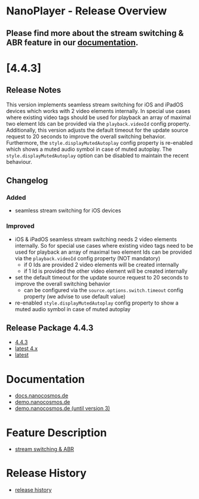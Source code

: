 # NanoPlayer - Release Overview

## Please find more about the **stream switching & ABR** feature in our [documentation]( https://docs.nanocosmos.de/docs/nanoplayer/nanoplayer_feature_stream_switching/).

# [4.4.3]

## Release Notes

This version implements seamless stream switching for iOS and iPadOS devices which works with 2 video elements internally. 
In special use cases where existing video tags should be used for playback an array of maximal two element Ids can be provided via the `playback.videoId` config property. 
Additionally, this version adjusts the default timeout for the update source request to 20 seconds to improve the overall switching behavior. Furthermore, the `style.displayMutedAutoplay` config property is re-enabled which shows a muted audio symbol in case of muted autoplay. 
The `style.displayMutedAutoplay` option can be disabled to maintain the recent behaviour. 


## Changelog

### Added

- seamless stream switching for iOS devices

### Improved

- iOS & iPadOS seamless stream switching  needs 2 video elements internally. So for special use cases where existing video tags need to be used for playback an array of maximal two element Ids can be provided via the `playback.videoId` config property (NOT mandatory)
  - if 0 Ids are provided 2 video elements will be created internally
  - if 1 Id is provided the other video element will be created internally
- set the default timeout for the update source request to 20 seconds to improve the overall switching behavior 
  - can be configured via the `source.options.switch.timeout` config property (we advise to use default value)
- re-enabled `style.displayMutedAutoplay` config property to show a muted audio symbol in case of muted autoplay

## Release Package 4.4.3

* [4.4.3](https://files.nanocosmos.de/index.php/s/Btn88GAoGic57Sg)
* [latest 4.x](https://files.nanocosmos.de/index.php/s/4nndC45mcB6oSa6)
* [latest](https://files.nanocosmos.de/index.php/s/2tpCzgRjNEZDzeP)

# Documentation

* [docs.nanocosmos.de](https://docs.nanocosmos.de/docs/nanoplayer/nanoplayer_api/)
* [demo.nanocosmos.de](https://demo.nanocosmos.de/nanoplayer/docs/nanoplayer/)
* [demo.nanocosmos.de (until version 3)](https://demo.nanocosmos.de/nanoplayer/docs/nanoplayer3/)

# Feature Description

* [stream switching & ABR](https://docs.nanocosmos.de/docs/nanoplayer/nanoplayer_feature_stream_switching/)

# Release History

* [release history](https://demo.nanocosmos.de/nanoplayer/docs/nanoplayer/release-history.html)